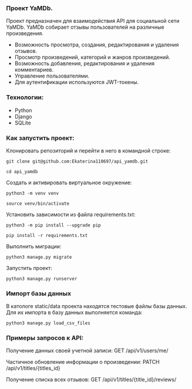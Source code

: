 
###  Проект YaMDb.
Проект предназначен для взаимодействия API для социальной сети YaMDb.
YaMDb собирает отзывы пользователей на различные произведения.

- Возможность просмотра, создания, редактирования и удаления отзывов.
- Просмотр произведений, категорий и жанров произведений.
- Возможность добавления, редактирования и удаления комментариев.
- Управление пользователями.
- Для аутентификации используются JWT-токены.

### Технологии:
- Python
- Django
- SQLite

### Как запустить проект:

Клонировать репозиторий и перейти в него в командной строке:

```
git clone git@github.com:Ekaterina110697/api_yamdb.git
```

```
cd api_yamdb
```

Cоздать и активировать виртуальное окружение:

```
python3 -m venv venv
```

```
source venv/bin/activate
```

Установить зависимости из файла requirements.txt:

```
python3 -m pip install --upgrade pip
```

```
pip install -r requirements.txt
```

Выполнить миграции:

```
python3 manage.py migrate
```

Запустить проект:

```
python3 manage.py runserver
```

### Импорт базы данных

В катологе static/data проекта находятся тестовые файлы базы данных. 
Для их импорта в базу данных выполняется команда:
```
python3 manage.py load_csv_files
```

### Примеры запросов к API:

Получение данных своей учетной записи:
GET /api/v1/users/me/

Частичное обновление информации о произведении:
PATCH /api/v1/titles/{titles_id}

Получение списка всех отзывов:
GET /api/v1/titles/{title_id}/reviews/
